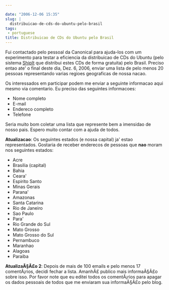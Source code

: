 ```yaml
---

date: "2006-12-06 15:35"
slug: |
  distribuicao-de-cds-do-ubuntu-pelo-brasil
tags:
 - portuguese
title: Distribuicao de CDs do Ubuntu pelo Brasil
---
```


Fui contactado pelo pessoal da Canonical para ajuda-los com um
experimento para testar a eficiencia da distribuicao de CDs do Ubuntu
(pelo sistema [ShipIt](https://shipit.ubuntu.com/) que distribui estes
CDs de forma gratuita) pelo Brasil. Preciso entao ate' o final deste
dia, Dez. 6, 2006, enviar uma lista de pelo menos 20 pessoas
representando varias regioes geograficas de nossa nacao.

Os interessados em participar podem me enviar a seguinte informacao aqui
mesmo via comentario. Eu preciso das seguintes informacoes:

-   Nome completo
-   E-mail
-   Endereco completo
-   Telefone

Seria muito bom coletar uma lista que represente bem a imensidao de
nosso pais. Espero muito contar com a ajuda de todos.

**Atualizacao**: Os seguintes estados (e nossa capital) ja' estao
representados. Gostaria de receber enderecos de pessoas que **nao**
moram nos seguintes estados:

-   Acre
-   Brasilia (capital)
-   Bahia
-   Ceara'
-   Espirito Santo
-   Minas Gerais
-   Parana'
-   Amazonas
-   Santa Catarina
-   Rio de Janeiro
-   Sao Paulo
-   Para'
-   Rio Grande do Sul
-   Mato Grosso
-   Mato Grosso do Sul
-   Pernambuco
-   Maranhao
-   Alagoas
-   Paraiba

**AtualizaÃ§Ã£o 2**: Depois de mais de 100 emails e pelo menos 17
comentÃ¡rios, decidi fechar a lista. AmanhÃ£ publico mais informaÃ§Ã£o
sobre isso. Por favor note que eu editei todos os comentÃ¡rios para
apagar os dados pessoais de todos que me enviaram sua informaÃ§Ã£o pelo
blog.
